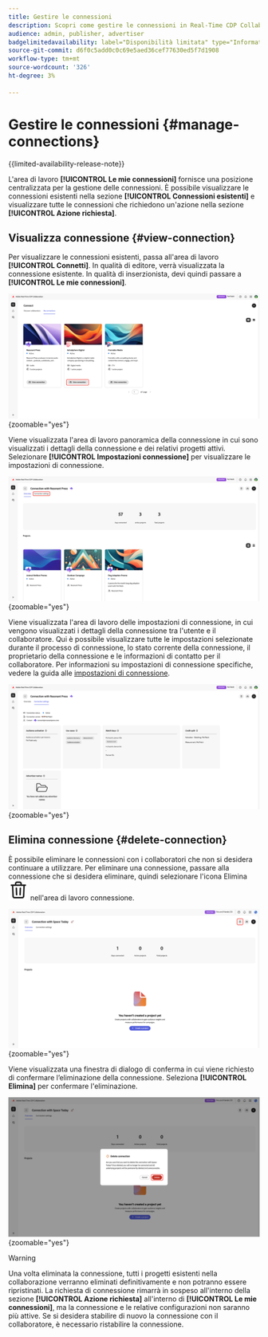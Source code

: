 ```yaml
---
title: Gestire le connessioni
description: Scopri come gestire le connessioni in Real-Time CDP Collaboration.
audience: admin, publisher, advertiser
badgelimitedavailability: label="Disponibilità limitata" type="Informative" url="https://helpx.adobe.com/legal/product-descriptions/real-time-customer-data-platform-collaboration.html newtab=true"
source-git-commit: d6f0c5add0c0c69e5aed36cef77630ed5f7d1908
workflow-type: tm+mt
source-wordcount: '326'
ht-degree: 3%

---
```


# Gestire le connessioni {#manage-connections}

{{limited-availability-release-note}}

L&#39;area di lavoro **[!UICONTROL Le mie connessioni]** fornisce una posizione centralizzata per la gestione delle connessioni. È possibile visualizzare le connessioni esistenti nella sezione **[!UICONTROL Connessioni esistenti]** e visualizzare tutte le connessioni che richiedono un&#39;azione nella sezione **[!UICONTROL Azione richiesta]**.

## Visualizza connessione {#view-connection}

Per visualizzare le connessioni esistenti, passa all&#39;area di lavoro **[!UICONTROL Connetti]**. In qualità di editore, verrà visualizzata la connessione esistente. In qualità di inserzionista, devi quindi passare a **[!UICONTROL Le mie connessioni]**.

![Opzione Visualizza connessione evidenziata per una connessione nell&#39;area di lavoro Connessioni.](/help/assets/connect/manage-connections/view-connection.png){zoomable="yes"}

Viene visualizzata l&#39;area di lavoro panoramica della connessione in cui sono visualizzati i dettagli della connessione e dei relativi progetti attivi. Selezionare **[!UICONTROL Impostazioni connessione]** per visualizzare le impostazioni di connessione.

![L&#39;opzione Impostazioni connessione è evidenziata nell&#39;area di lavoro panoramica connessione.](/help/assets/connect/manage-connections/connection-overview.png){zoomable="yes"}

Viene visualizzata l&#39;area di lavoro delle impostazioni di connessione, in cui vengono visualizzati i dettagli della connessione tra l&#39;utente e il collaboratore. Qui è possibile visualizzare tutte le impostazioni selezionate durante il processo di connessione, lo stato corrente della connessione, il proprietario della connessione e le informazioni di contatto per il collaboratore. Per informazioni su impostazioni di connessione specifiche, vedere la guida alle [impostazioni di connessione](/help/guide/connect/establishing-connections.md#connection-settings).

![L&#39;area di lavoro delle impostazioni di connessione visualizza i dettagli della connessione.](/help/assets/connect/manage-connections/connection-settings.png){zoomable="yes"}

## Elimina connessione {#delete-connection}

È possibile eliminare le connessioni con i collaboratori che non si desidera continuare a utilizzare. Per eliminare una connessione, passare alla connessione che si desidera eliminare, quindi selezionare l&#39;icona Elimina ![icona Elimina](/help/assets/common/delete.svg) nell&#39;area di lavoro connessione.

![Icona Elimina evidenziata nell&#39;area di lavoro connessione.](/help/assets/connect/establish-connection/delete-option.png){zoomable="yes"}

Viene visualizzata una finestra di dialogo di conferma in cui viene richiesto di confermare l’eliminazione della connessione. Seleziona **[!UICONTROL Elimina]** per confermare l&#39;eliminazione.

![Finestra di dialogo di conferma per eliminare una connessione.](/help/assets/connect/establish-connection/delete-confirmation-dialog.png){zoomable="yes"}

>[!WARNING]
>
>Una volta eliminata la connessione, tutti i progetti esistenti nella collaborazione verranno eliminati definitivamente e non potranno essere ripristinati. La richiesta di connessione rimarrà in sospeso all&#39;interno della sezione **[!UICONTROL Azione richiesta]** all&#39;interno di **[!UICONTROL Le mie connessioni]**, ma la connessione e le relative configurazioni non saranno più attive. Se si desidera stabilire di nuovo la connessione con il collaboratore, è necessario ristabilire la connessione.
